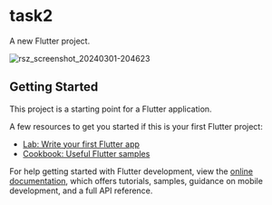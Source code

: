 # task2

A new Flutter project.

![rsz_screenshot_20240301-204623](https://github.com/na1la1/task2/assets/160973485/4d7bf4b4-8f1d-4b90-bac9-a388d070f515)


## Getting Started

This project is a starting point for a Flutter application.

A few resources to get you started if this is your first Flutter project:

- [Lab: Write your first Flutter app](https://docs.flutter.dev/get-started/codelab)
- [Cookbook: Useful Flutter samples](https://docs.flutter.dev/cookbook)

For help getting started with Flutter development, view the
[online documentation](https://docs.flutter.dev/), which offers tutorials,
samples, guidance on mobile development, and a full API reference.
